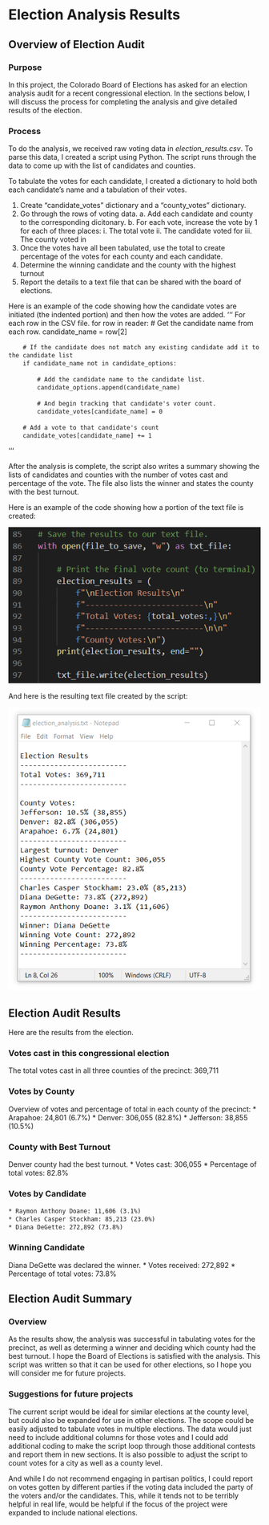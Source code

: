 # Election Analysis Results

## Overview of Election Audit
### Purpose
In this project, the Colorado Board of Elections has asked for an election analysis audit for a recent congressional election. In the sections below, I will discuss the process for completing the analysis and give detailed results of the election.

### Process
To do the analysis, we received raw voting data in *election_results.csv*. To parse this data, I created a script using Python. The script runs through the data to come up with the list of candidates and counties. 

To tabulate the votes for each candidate, I created a dictionary to hold both each candidate’s name and a tabulation of their votes. 
1.	Create “candidate_votes” dictionary and a “county_votes” dictionary.
2.	Go through the rows of voting data.
a.	Add each candidate and county to the corresponding dicitonary.
b.	For each vote, increase the vote by 1 for each of three places:
i.	The total vote
ii.	The candidate voted for
iii.	The county voted in
3.	Once the votes have all been tabulated, use the total to create percentage of the votes for each county and each candidate.
4.	Determine the winning candidate and the county with the highest turnout
5.	Report the details to a text file that can be shared with the board of elections.

Here is an example of the code showing how the candidate votes are initiated (the indented portion) and then how the votes are added.
‘‘‘
   For each row in the CSV file.
    for row in reader:
        # Get the candidate name from each row.
        candidate_name = row[2]

        # If the candidate does not match any existing candidate add it to the candidate list
        if candidate_name not in candidate_options:

            # Add the candidate name to the candidate list.
            candidate_options.append(candidate_name)

            # And begin tracking that candidate's voter count.
            candidate_votes[candidate_name] = 0

        # Add a vote to that candidate's count
        candidate_votes[candidate_name] += 1
‘‘‘

After the analysis is complete, the script also writes a summary showing the lists of candidates and counties with the number of votes cast and percentage of the vote. The file also lists the winner and states the county with the best turnout. 

Here is an example of the code showing how a portion of the text file is created:

![ElectionsOutput](https://github.com/DeliaDavila/Election_Analysis/blob/main/Images/ElectionsOutput.png)

And here is the resulting text file created by the script:

![ElectionsOutputFile](https://github.com/DeliaDavila/Election_Analysis/blob/main/Images/ElectionsOutputFile.png)


## Election Audit Results
Here are the results from the election.
### Votes cast in this congressional election
The total votes cast in all three counties of the precinct: 369,711

###  Votes by County
Overview of votes and percentage of total in each county of the precinct:
    * Arapahoe: 24,801 (6.7%)
    * Denver: 306,055 (82.8%)
    * Jefferson: 38,855 (10.5%)

### County with Best Turnout
Denver county had the best turnout. 
    * Votes cast: 306,055
    * Percentage of total votes: 82.8%

###  Votes by Candidate
    * Raymon Anthony Doane: 11,606 (3.1%) 
    * Charles Casper Stockham: 85,213 (23.0%)
    * Diana DeGette: 272,892 (73.8%)

###  Winning Candidate
Diana DeGette was declared the winner. 
    * Votes received: 272,892
    * Percentage of total votes: 73.8%

## Election Audit Summary 
### Overview
As the results show, the analysis was successful in tabulating votes for the precinct, as well as determing a winner and deciding which county had the best turnout.
I hope the Board of Elections is satisfied with the analysis. This script was written so that it can be used for other elections, so I hope you will consider me for future projects.
 
### Suggestions for future projects
The current script would be ideal for similar elections at the county level, but could also be expanded for use in other elections. The scope could be easily adjusted to tabulate votes in multiple elections. The data would just need to include additional columns for those votes and I could add additional coding to make the script loop through those additional contests and report them in new sections. It is also possible to adjust the script to count votes for a city as well as a county level.

And while I do not recommend engaging in partisan politics, I could report on votes gotten by different parties if the voting data included the party of the voters and/or the candidates. This, while it tends not to be terribly helpful in real life, would be helpful if the focus of the project were expanded to include national elections.


